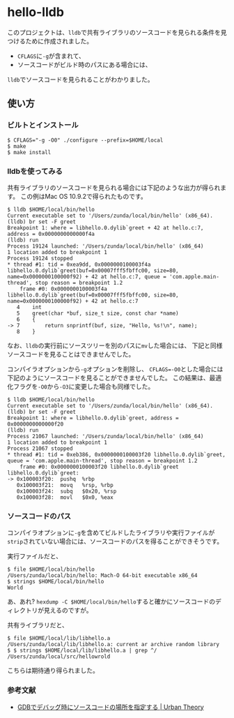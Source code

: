 # hello-lldb
このプロジェクトは、`lldb`で共有ライブラリのソースコードを見られる条件を見つけるために作成されました。

* `CFLAGS`に`-g`が含まれて、
* ソースコードがビルド時のパスにある場合には、

`lldb`でソースコードを見られることがわかりました。

## 使い方
### ビルトとインストール
```
$ CFLAGS="-g -O0" ./configure --prefix=$HOME/local
$ make
$ make install
```

### lldbを使ってみる
共有ライブラリのソースコードを見られる場合には下記のような出力が得られます。
この例はMac OS 10.9.2で得られたものです。

```
$ lldb $HOME/local/bin/hello
Current executable set to '/Users/zunda/local/bin/hello' (x86_64).
(lldb) br set -F greet
Breakpoint 1: where = libhello.0.dylib`greet + 42 at hello.c:7, address = 0x0000000000000f4a
(lldb) run
Process 19124 launched: '/Users/zunda/local/bin/hello' (x86_64)
1 location added to breakpoint 1
Process 19124 stopped
* thread #1: tid = 0xea9dd, 0x0000000100003f4a libhello.0.dylib`greet(buf=0x00007fff5fbffc00, size=80, name=0x0000000100000f92) + 42 at hello.c:7, queue = 'com.apple.main-thread', stop reason = breakpoint 1.2
    frame #0: 0x0000000100003f4a libhello.0.dylib`greet(buf=0x00007fff5fbffc00, size=80, name=0x0000000100000f92) + 42 at hello.c:7
   4   	int
   5   	greet(char *buf, size_t size, const char *name)
   6   	{
-> 7   		return snprintf(buf, size, "Hello, %s!\n", name);
   8   	}
```

なお、`lldb`の実行前にソースツリーを別のパスに`mv`した場合には、
下記と同様ソースコードを見ることはできませんでした。

コンパイラオプションから`-g`オプションを削除し、
`CFLAGS=-O0`とした場合には下記のようにソースコードを見ることができませんでした。
この結果は、最適化フラグを`-O0`から`-O3`に変更した場合も同様でした。

```
$ lldb $HOME/local/bin/hello
Current executable set to '/Users/zunda/local/bin/hello' (x86_64).
(lldb) br set -F greet
Breakpoint 1: where = libhello.0.dylib`greet, address = 0x0000000000000f20
(lldb) run
Process 21067 launched: '/Users/zunda/local/bin/hello' (x86_64)
1 location added to breakpoint 1
Process 21067 stopped
* thread #1: tid = 0xeb386, 0x0000000100003f20 libhello.0.dylib`greet, queue = 'com.apple.main-thread', stop reason = breakpoint 1.2
    frame #0: 0x0000000100003f20 libhello.0.dylib`greet
libhello.0.dylib`greet:
-> 0x100003f20:  pushq  %rbp
   0x100003f21:  movq   %rsp, %rbp
   0x100003f24:  subq   $0x20, %rsp
   0x100003f28:  movl   $0x0, %eax
```

### ソースコードのパス
コンパイラオプションに`-g`を含めてビルドしたライブラリや実行ファイルが
`strip`されていない場合には、ソースコードのパスを得ることができそうです。

実行ファイルだと、

```
$ file $HOME/local/bin/hello
/Users/zunda/local/bin/hello: Mach-O 64-bit executable x86_64
$ strings $HOME/local/bin/hello 
World
```

あ、あれ?
`hexdump -C $HOME/local/bin/hello`すると確かにソースコードのディレクトリが見えるのですが。

共有ライブラリだと、

```
$ file $HOME/local/lib/libhello.a
/Users/zunda/local/lib/libhello.a: current ar archive random library
$ $ strings $HOME/local/lib/libhello.a | grep ^/
/Users/zunda/local/src/hellowrold
```

こちらは期待通り得られました。

### 参考文献
* [GDBでデバッグ時にソースコードの場所を指定する | Urban Theory](http://blog.urban-theory.net/2013/05/25/specifing_source_directories_with_gdb)
